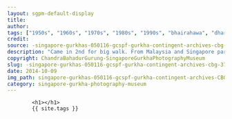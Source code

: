 ```yaml
---
layout: sgpm-default-display
title: 
author: 
tags: ["1950s", "1960s", "1970s", "1980s", "1990s", "bhairahawa", "dharan", "gurkhas", "kathmandu", "nepal", "pokhara", "singapore", "singapore gurkha archive", "singapore gurkha old photographs", "singapore gurkha photography museum", "singapore gurkhas"]
credit: 
source: -singapore-gurkhas-050116-gcspf-gurkha-contingent-archives-cbg-37
description: "Came in 2nd for big walk. From Malaysia and Singapore participated. Neighbourhood stadium. 10km."
copyright: ChandraBahadurGurung-SingaporeGurkhaPhotographyMuseum
slug: -singapore-gurkhas-050116-gcspf-gurkha-contingent-archives-cbg-37
date: 2014-10-09
img_path: singapore-gurkhas-050116-gcspf-gurkha-contingent-archives-CBG-37.jpg
category: singapore-gurkha-photography-museum
---
```

	 		

	 		<h1></h1>
	 		{{ site.tags }}
	 		
